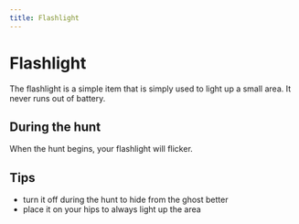 ```yaml
---
title: Flashlight
---
```


# Flashlight

The flashlight is a simple item that is simply used to light up a small area. It never runs out of battery.

## During the hunt

When the hunt begins, your flashlight will flicker.

## Tips

- turn it off during the hunt to hide from the ghost better
- place it on your hips to always light up the area
